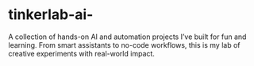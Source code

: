 # tinkerlab-ai-
A collection of hands-on AI and automation projects I’ve built for fun and learning. From smart assistants to no-code workflows, this is my lab of creative experiments with real-world impact.
